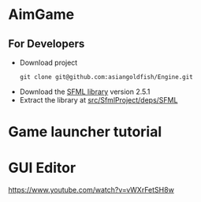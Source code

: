 # AimGame

## For Developers
- Download project
    ```
    git clone git@github.com:asiangoldfish/Engine.git
    ```
- Download the [SFML library](https://www.sfml-dev.org/download.php) version 2.5.1
- Extract the library at [src/SfmlProject/deps/SFML](./src/SfmlProject/deps/SFML)

# Game launcher tutorial

# GUI Editor
https://www.youtube.com/watch?v=vWXrFetSH8w
